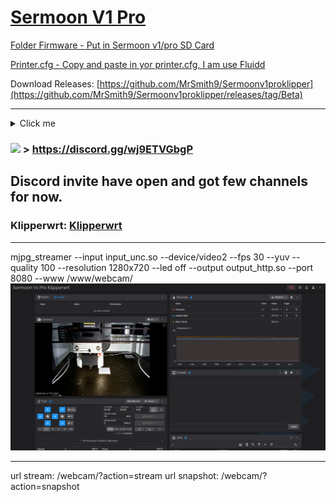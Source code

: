 # <ins>Sermoon V1 Pro</ins>
 
<ins>Folder Firmware - Put in Sermoon v1/pro SD Card</ins>

<ins>Printer.cfg - Copy and paste in yor printer.cfg, I am use Fluidd </ins>

Download Releases: [https://github.com/MrSmith9/Sermoonv1proklipper](https://github.com/MrSmith9/Sermoonv1proklipper/releases/tag/Beta)

  ---------------------------------------------------------------------------------

  <details>
  <summary>Click me</summary>

## [controller_fan]
In out of box SermoonV1, controller fan always on. There is no way to set speed or turn off the fan.

In order to access the controller fan, the controller fan needs to be plugged in PB4, see figure below.
```cfg
[controller_fan controller_fan]
# In order to access the controller fan, the controller fan needs to be plugged
# in another location. See https://github.com/Klipper3d/klipper/pull/5621
# for more information.
pin: PB4
```

![alt text](https://cdn.discordapp.com/attachments/1208184329281343529/1208184544579027044/176997205-250d62d5-af9c-4f60-8fb9-85a33f329b3f.jpg?ex=65e25c8a&is=65cfe78a&hm=07e01e935f592eebb606d2b5071bf57623c541ecc53155b48de7ce8e1d7b11c6&)

</details>

 ###  <img src="https://img.shields.io/badge/Discord-5865F2?style=for-the-badge&logo=discord&logoColor=white" /> > https://discord.gg/wj9ETVGbgP


Discord invite have open and got few channels for now.
  ---------------------------------------------------------------------------------

### Klipperwrt: [Klipperwrt](https://github.com/ihrapsa/KlipperWrt)


   ---------------------------------------------------------------------------------

mjpg_streamer --input input_unc.so --device/video2 --fps 30 --yuv --quality 100 --resolution 1280x720 --led off --output output_http.so --port 8080 --www /www/webcam/
<img src='Pictures/1.png' width='1080'>

   ---------------------------------------------------------------------------------

   url stream: /webcam/?action=stream
   url snapshot: /webcam/?action=snapshot
